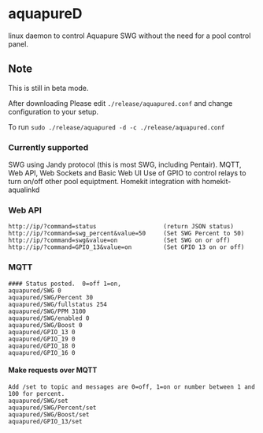 # aquapureD  
linux daemon to control Aquapure SWG without the need for a pool control panel.

## Note
This is still in beta mode.

After downloading
Please edit `./release/aquapured.conf` and change configuration to your setup.

To run
```sudo ./release/aquapured -d -c ./release/aquapured.conf```

### Currently supported
SWG using Jandy protocol (this is most SWG, including Pentair).
MQTT, Web API, Web Sockets and Basic Web UI
Use of GPIO to control relays to turn on/off other pool equiptment.
Homekit integration with homekit-aqualinkd

### Web API
```
http://ip/?command=status                   (return JSON status)
http://ip/?command=swg_percent&value=50     (Set SWG Percent to 50)
http://ip/?command=swg&value=on             (Set SWG on or off)
http://ip/?command=GPIO_13&value=on         (Set GPIO 13 on or off)
```

### MQTT
```
#### Status posted.  0=off 1=on,
aquapured/SWG 0
aquapured/SWG/Percent 30
aquapured/SWG/fullstatus 254
aquapured/SWG/PPM 3100
aquapured/SWG/enabled 0
aquapured/SWG/Boost 0
aquapured/GPIO_13 0
aquapured/GPIO_19 0
aquapured/GPIO_18 0
aquapured/GPIO_16 0
```
#### Make requests over MQTT
```
Add /set to topic and messages are 0=off, 1=on or number between 1 and 100 for percent. 
aquapured/SWG/set
aquapured/SWG/Percent/set
aquapured/SWG/Boost/set
aquapured/GPIO_13/set
```

